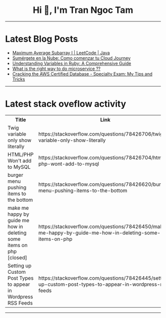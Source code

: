<h1 align="center">Hi 👋, I'm Tran Ngoc Tam</h1>

---

# Latest Blog Posts 
<!-- BLOG-POST-LIST:START -->
- [Maximum Average Subarray I | LeetCode | Java](https://dev.to/tanujav/maximum-average-subarray-i-leetcode-java-2d2d)
- [Sumérgete en la Nube: Como comenzar tu Cloud Journey](https://dev.to/aws-espanol/sumergete-en-la-nube-como-comenzar-tu-cloud-journey-3k4n)
- [Understanding Variables in Ruby: A Comprehensive Guide](https://dev.to/abanoubmedhatseif/understanding-variables-in-ruby-a-comprehensive-guide-263o)
- [What is the right way to do microservice ??](https://dev.to/bhaskardutta/what-is-the-right-way-to-do-microservice--3no9)
- [Cracking the AWS Certified Database - Specialty Exam: My Tips and Tricks](https://dev.to/aws-builders/cracking-the-aws-certified-database-specialty-exam-my-tips-and-tricks-12b3)
<!-- BLOG-POST-LIST:END -->

---

# Latest stack oveflow activity
<table>
  <tr><th>Title</th><th>Link</th></tr>
  <!-- STACKOVERFLOW:START --><tr><td>Twig variable only show literally</td><td>https://stackoverflow.com/questions/78426706/twig-variable-only-show-literally</td></tr><tr><td>HTML/PHP Won&#39;t add to MySQL</td><td>https://stackoverflow.com/questions/78426704/html-php-wont-add-to-mysql</td></tr><tr><td>burger menu pushing items to the bottom</td><td>https://stackoverflow.com/questions/78426620/burger-menu-pushing-items-to-the-bottom</td></tr><tr><td>make me happy by guide me how in deleting some items on php [closed]</td><td>https://stackoverflow.com/questions/78426450/make-me-happy-by-guide-me-how-in-deleting-some-items-on-php</td></tr><tr><td>Setting up Custom Post Types to appear in Wordpress RSS Feeds</td><td>https://stackoverflow.com/questions/78426445/setting-up-custom-post-types-to-appear-in-wordpress-rss-feeds</td></tr><!-- STACKOVERFLOW:END -->
</table>

---


